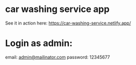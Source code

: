# car washing service app

See it in action here: https://car-washing-service.netlify.app/

# Login as admin:
email: admin@mailinator.com
password: 12345677
